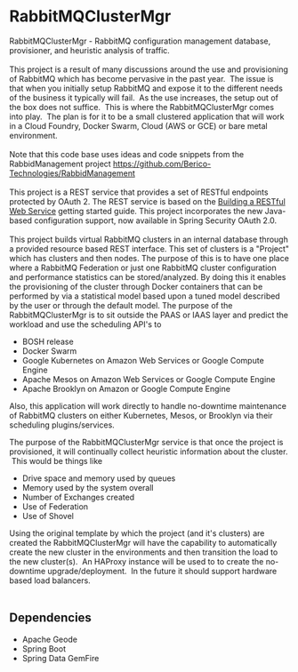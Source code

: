 # RabbitMQClusterMgr
RabbitMQClusterMgr - RabbitMQ configuration management database, provisioner, and heuristic analysis of traffic.<br />
<br />
This project is a result of many discussions around the use and provisioning of RabbitMQ which has become pervasive in the past year. &nbsp;The issue is that when you initially setup RabbitMQ and expose it to the different needs of the business it typically will fail. &nbsp;As the use increases, the setup out of the box does not suffice. &nbsp;This is where the RabbitMQClusterMgr comes into play. &nbsp;The plan is for it to be a small clustered application that will work in a Cloud Foundry, Docker Swarm, Cloud (AWS or GCE) or bare metal environment.<br />
<br />
Note that this code base uses ideas and code snippets from the RabbidManagement project&nbsp;<a href="https://www.blogger.com/null">https://github.com/Berico-Technologies/RabbidManagement</a><br />
<br />
This project is a REST service that provides a set of RESTful endpoints protected by OAuth 2. The REST service is based on the&nbsp;<a href="https://spring.io/guides/gs/rest-service/">Building a RESTful Web Service</a>&nbsp;getting started guide. This project incorporates the new Java-based configuration support, now available in Spring Security OAuth 2.0.<br />
<br />
This project builds virtual RabbitMQ clusters in an internal database through a provided resource based REST interface. This set of clusters is a "Project" which has clusters and then nodes.  The purpose of this is to have one place where a RabbitMQ Federation or just one RabbitMQ cluster configuration and performance statistics can be stored/analyzed. By doing this it enables the provisioning of the cluster through Docker containers that can be performed by via a statistical model based upon a tuned model described by the user or through the default model.  The purpose of the RabbitMQClusterMgr is to sit outside the PAAS or IAAS layer and predict the workload and use the scheduling API's to 
<br />
<ul>
<li>BOSH release</li>
<li>Docker Swarm </li>
<li>Google Kubernetes on Amazon Web Services or Google Compute Engine</li>
<li>Apache Mesos on Amazon Web Services or Google Compute Engine</li>
<li>Apache Brooklyn on Amazon or Google Compute Engine</li>
</ul>
<p>Also, this application will work directly to handle no-downtime maintenance of RabbitMQ clusters on either Kubernetes, Mesos, or Brooklyn via their scheduling plugins/services. 
<div>
The purpose of the RabbitMQClusterMgr service is that once the project is provisioned, it will continually collect heuristic information about the cluster. &nbsp;This would be things like&nbsp;</div>
<div>
<ul>
<li>Drive space and memory used by queues</li>
<li>Memory used by the system overall</li>
<li>Number of Exchanges created</li>
<li>Use of Federation</li>
<li>Use of Shovel</li>
</ul>
<div>
Using the original template by which the project (and it's clusters) are created the RabbitMQClusterMgr will have the capability to automatically create the new cluster in the environments and then transition the load to the new cluster(s). &nbsp;An HAProxy instance will be used to to create the no-downtime upgrade/deployment. &nbsp;In the future it should support hardware based load balancers.</div>
</div>
<div>
<br /></div>
<h2>Dependencies</h2>
<ul>
<li>Apache Geode</li>
<li>Spring Boot</li>
<li>Spring Data GemFire</li>
</ul>